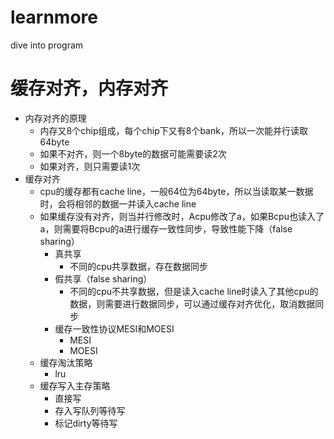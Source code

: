 # learnmore
dive into program
# 缓存对齐，内存对齐
- 内存对齐的原理	
  - 内存又8个chip组成，每个chip下又有8个bank，所以一次能并行读取64byte
  - 如果不对齐，则一个8byte的数据可能需要读2次
  - 如果对齐，则只需要读1次
- 缓存对齐
  - cpu的缓存都有cache line，一般64位为64byte，所以当读取某一数据时，会将相邻的数据一并读入cache line
  - 如果缓存没有对齐，则当并行修改时，Acpu修改了a，如果Bcpu也读入了a，则需要将Bcpu的a进行缓存一致性同步，导致性能下降（false sharing）
    - 真共享
      - 不同的cpu共享数据，存在数据同步
    - 假共享（false sharing）
      - 不同的cpu不共享数据，但是读入cache line时读入了其他cpu的数据，则需要进行数据同步，可以通过缓存对齐优化，取消数据同步
    - 缓存一致性协议MESI和MOESI
      - MESI
      - MOESI
  - 缓存淘汰策略
    - lru
  - 缓存写入主存策略
    - 直接写
    - 存入写队列等待写
    - 标记dirty等待写
